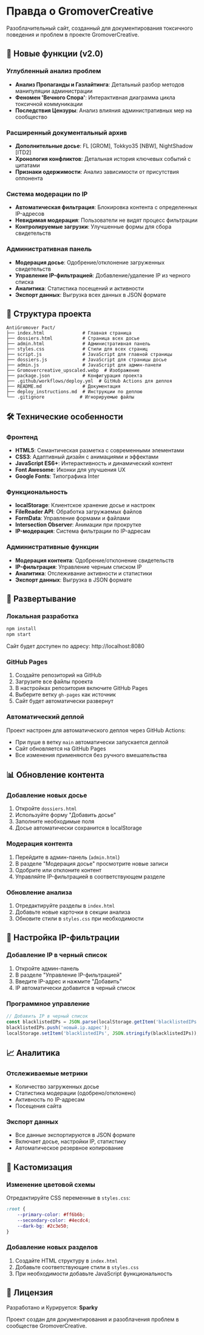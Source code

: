 # Правда о GromoverCreative

Разоблачительный сайт, созданный для документирования токсичного поведения и проблем в проекте GromoverCreative.

## 🚀 Новые функции (v2.0)

### Углубленный анализ проблем
- **Анализ Пропаганды и Газлайтинга**: Детальный разбор методов манипуляции администрации
- **Феномен 'Вечного Спора'**: Интерактивная диаграмма цикла токсичной коммуникации
- **Последствия Цензуры**: Анализ влияния административных мер на сообщество

### Расширенный документальный архив
- **Дополнительные досье**: FL [GROM], Tokkyo35 [NBW], NightShadow [ITD2]
- **Хронология конфликтов**: Детальная история ключевых событий с цитатами
- **Признаки одержимости**: Анализ зависимости от присутствия оппонента

### Система модерации по IP
- **Автоматическая фильтрация**: Блокировка контента с определенных IP-адресов
- **Невидимая модерация**: Пользователи не видят процесс фильтрации
- **Контролируемые загрузки**: Улучшенные формы для сбора свидетельств

### Административная панель
- **Модерация досье**: Одобрение/отклонение загруженных свидетельств
- **Управление IP-фильтрацией**: Добавление/удаление IP из черного списка
- **Аналитика**: Статистика посещений и активности
- **Экспорт данных**: Выгрузка всех данных в JSON формате

## 📁 Структура проекта

```
AntiGromover Pact/
├── index.html              # Главная страница
├── dossiers.html           # Страница всех досье
├── admin.html              # Административная панель
├── styles.css              # Стили для всех страниц
├── script.js               # JavaScript для главной страницы
├── dossiers.js             # JavaScript для страницы досье
├── admin.js                # JavaScript для админ-панели
├── Gromovercreative_upscaled.webp  # Изображение
├── package.json            # Конфигурация проекта
├── .github/workflows/deploy.yml  # GitHub Actions для деплоя
├── README.md               # Документация
├── deploy_instructions.md  # Инструкции по деплою
└── .gitignore             # Игнорируемые файлы
```

## 🛠 Технические особенности

### Фронтенд
- **HTML5**: Семантическая разметка с современными элементами
- **CSS3**: Адаптивный дизайн с анимациями и эффектами
- **JavaScript ES6+**: Интерактивность и динамический контент
- **Font Awesome**: Иконки для улучшения UX
- **Google Fonts**: Типографика Inter

### Функциональность
- **localStorage**: Клиентское хранение досье и настроек
- **FileReader API**: Обработка загружаемых файлов
- **FormData**: Управление формами и файлами
- **Intersection Observer**: Анимации при прокрутке
- **IP-модерация**: Система фильтрации по IP-адресам

### Административные функции
- **Модерация контента**: Одобрение/отклонение свидетельств
- **IP-фильтрация**: Управление черным списком IP
- **Аналитика**: Отслеживание активности и статистики
- **Экспорт данных**: Выгрузка в JSON формате

## 🚀 Развертывание

### Локальная разработка
```bash
npm install
npm start
```
Сайт будет доступен по адресу: http://localhost:8080

### GitHub Pages
1. Создайте репозиторий на GitHub
2. Загрузите все файлы проекта
3. В настройках репозитория включите GitHub Pages
4. Выберите ветку `gh-pages` как источник
5. Сайт будет автоматически развернут

### Автоматический деплой
Проект настроен для автоматического деплоя через GitHub Actions:
- При пуше в ветку `main` автоматически запускается деплой
- Сайт обновляется на GitHub Pages
- Все изменения применяются без ручного вмешательства

## 📊 Обновление контента

### Добавление новых досье
1. Откройте `dossiers.html`
2. Используйте форму "Добавить досье"
3. Заполните необходимые поля
4. Досье автоматически сохранится в localStorage

### Модерация контента
1. Перейдите в админ-панель (`admin.html`)
2. В разделе "Модерация досье" просмотрите новые записи
3. Одобрите или отклоните контент
4. Управляйте IP-фильтрацией в соответствующем разделе

### Обновление анализа
1. Отредактируйте разделы в `index.html`
2. Добавьте новые карточки в секции анализа
3. Обновите стили в `styles.css` при необходимости

## 🔧 Настройка IP-фильтрации

### Добавление IP в черный список
1. Откройте админ-панель
2. В разделе "Управление IP-фильтрацией"
3. Введите IP-адрес и нажмите "Добавить"
4. IP автоматически добавится в черный список

### Программное управление
```javascript
// Добавить IP в черный список
const blacklistedIPs = JSON.parse(localStorage.getItem('blacklistedIPs') || '[]');
blacklistedIPs.push('новый.ip.адрес');
localStorage.setItem('blacklistedIPs', JSON.stringify(blacklistedIPs));
```

## 📈 Аналитика

### Отслеживаемые метрики
- Количество загруженных досье
- Статистика модерации (одобрено/отклонено)
- Активность по IP-адресам
- Посещения сайта

### Экспорт данных
- Все данные экспортируются в JSON формате
- Включает досье, настройки IP, статистику
- Автоматическое резервное копирование

## 🎨 Кастомизация

### Изменение цветовой схемы
Отредактируйте CSS переменные в `styles.css`:
```css
:root {
    --primary-color: #ff6b6b;
    --secondary-color: #4ecdc4;
    --dark-bg: #2c3e50;
}
```

### Добавление новых разделов
1. Создайте HTML структуру в `index.html`
2. Добавьте соответствующие стили в `styles.css`
3. При необходимости добавьте JavaScript функциональность

## 📝 Лицензия

Разработано и Курируется: **Sparky**

Проект создан для документирования и разоблачения проблем в сообществе GromoverCreative. 